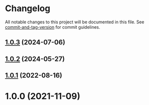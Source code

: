 # Changelog

All notable changes to this project will be documented in this file. See [commit-and-tag-version](https://github.com/absolute-version/commit-and-tag-version) for commit guidelines.

## [1.0.3](https://github.com/dmnsgn/canvas-pattern/compare/v1.0.2...v1.0.3) (2024-07-06)



## [1.0.2](https://github.com/dmnsgn/canvas-pattern/compare/v1.0.1...v1.0.2) (2024-05-27)



## [1.0.1](https://github.com/dmnsgn/canvas-pattern/compare/v1.0.0...v1.0.1) (2022-08-16)



# 1.0.0 (2021-11-09)
